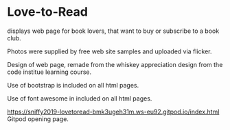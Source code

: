 # Love-to-Read
displays web page for book lovers, that want to buy or subscribe to a book club.

Photos were supplied by free web site samples and uploaded via flicker.

Design of web page, remade from the whiskey appreciation design from the code institue learning course.

Use of bootstrap is included on all html pages.

Use of font awesome in included on all html pages.


https://sniffy2019-lovetoread-bmk3ugeh31m.ws-eu92.gitpod.io/index.html
Gitpod opening page.
